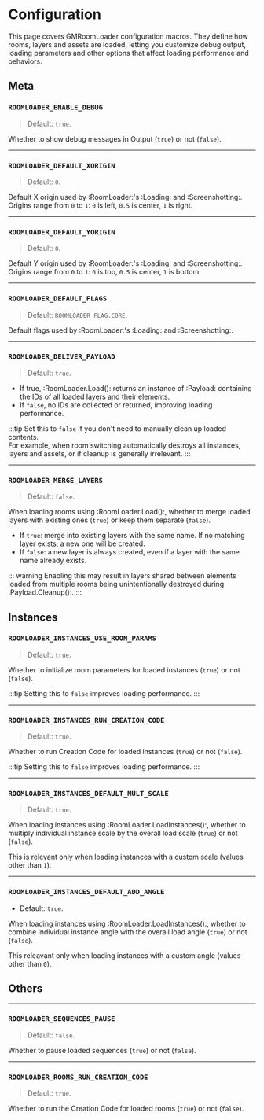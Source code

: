 # Configuration

This page covers GMRoomLoader configuration macros. They define how rooms, layers and assets are loaded, letting you customize debug output, loading parameters and other options that affect loading performance and behaviors.

## Meta

### `ROOMLOADER_ENABLE_DEBUG`
> Default: `true`.

Whether to show debug messages in Output (`true`) or not (`false`).

---
### `ROOMLOADER_DEFAULT_XORIGIN`
> Default: `0`.

Default X origin used by :RoomLoader:'s :Loading: and :Screenshotting:. Origins range from `0` to `1`: `0` is left, `0.5` is center, `1` is right.

---
### `ROOMLOADER_DEFAULT_YORIGIN`
> Default: `0`.

Default Y origin used by :RoomLoader:'s :Loading: and :Screenshotting:. Origins range from `0` to `1`: `0` is top, `0.5` is center, `1` is bottom.

---
### `ROOMLOADER_DEFAULT_FLAGS`
> Default: `ROOMLOADER_FLAG.CORE`.

Default flags used by :RoomLoader:'s :Loading: and :Screenshotting:.

---
### `ROOMLOADER_DELIVER_PAYLOAD`
> Default: `true`.

* If true, :RoomLoader.Load(): returns an instance of :Payload: containing the IDs of all loaded layers and their elements.  
* If `false`, no IDs are collected or returned, improving loading performance.  

:::tip
Set this to `false` if you don't need to manually clean up loaded contents.  
For example, when room switching automatically destroys all instances, layers and assets, or if cleanup is generally irrelevant.
:::

---
### `ROOMLOADER_MERGE_LAYERS`
> Default: `false`.

When loading rooms using :RoomLoader.Load():, whether to merge loaded layers with existing ones (`true`) or keep them separate (`false`).  

- If `true`: merge into existing layers with the same name. If no matching layer exists, a new one will be created.  
- If `false`: a new layer is always created, even if a layer with the same name already exists.  

::: warning
Enabling this may result in layers shared between elements loaded from multiple rooms being unintentionally destroyed during :Payload.Cleanup():.
:::

## Instances

### `ROOMLOADER_INSTANCES_USE_ROOM_PARAMS`
> Default: `true`.

Whether to initialize room parameters for loaded instances (`true`) or not (`false`).  

:::tip
Setting this to `false` improves loading performance.
:::

---
### `ROOMLOADER_INSTANCES_RUN_CREATION_CODE`
>Default: `true`.

Whether to run Creation Code for loaded instances (`true`) or not (`false`).  

:::tip
Setting this to `false` improves loading performance.
:::

---
### `ROOMLOADER_INSTANCES_DEFAULT_MULT_SCALE`
> Default: `true`.

When loading instances using :RoomLoader.LoadInstances():, whether to multiply individual instance scale by the overall load scale (`true`) or not (`false`).

This is relevant only when loading instances with a custom scale (values other than `1`).

---
### `ROOMLOADER_INSTANCES_DEFAULT_ADD_ANGLE`
* Default: `true`.

When loading instances using :RoomLoader.LoadInstances():, whether to combine individual instance angle with the overall load angle (`true`) or not (`false`).

This releavant only when loading instances with a custom angle (values other than `0`).

## Others

---
### `ROOMLOADER_SEQUENCES_PAUSE`
> Default: `false`.

Whether to pause loaded sequences (`true`) or not (`false`).

---
### `ROOMLOADER_ROOMS_RUN_CREATION_CODE`
> Default: `true`.

Whether to run the Creation Code for loaded rooms (`true`) or not (`false`).
